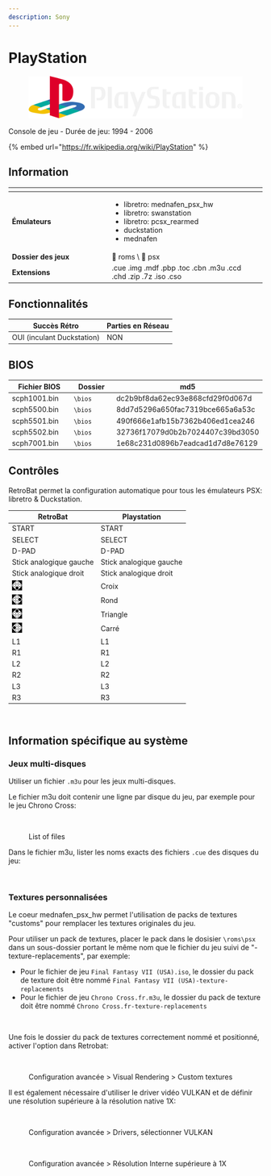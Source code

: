 ```yaml
---
description: Sony
---
```


# PlayStation

<div align="left">

<figure><picture><source srcset="https://raw.githubusercontent.com/fabricecaruso/es-theme-carbon/91d85c7849cc550b0cac4e75cb8e0923d3b61b5e/art/logos/psx-w.svg" media="(prefers-color-scheme: dark)"><img src="https://raw.githubusercontent.com/fabricecaruso/es-theme-carbon/52ff37c9e265587d006945a2ba695b5a962b3a3d/art/logos/psx.svg" alt=""></picture><figcaption></figcaption></figure>

</div>

Console de jeu - Durée de jeu: 1994 - 2006

{% embed url="https://fr.wikipedia.org/wiki/PlayStation" %}

## Information

<table data-header-hidden><thead><tr><th width="184"></th><th></th><th data-hidden></th></tr></thead><tbody><tr><td><strong>Émulateurs</strong></td><td><ul><li>libretro: mednafen_psx_hw</li><li>libretro: swanstation</li><li>libretro: pcsx_rearmed</li><li>duckstation</li><li>mednafen</li></ul></td><td></td></tr><tr><td><strong>Dossier des jeux</strong></td><td><span data-gb-custom-inline data-tag="emoji" data-code="1f4c1">📁</span> roms \ <span data-gb-custom-inline data-tag="emoji" data-code="1f4c2">📂</span> psx</td><td></td></tr><tr><td><strong>Extensions</strong></td><td>.cue .img .mdf .pbp .toc .cbn .m3u .ccd .chd .zip .7z .iso .cso</td><td></td></tr></tbody></table>

## Fonctionnalités

| Succès Rétro               | Parties en Réseau |
| -------------------------- | ----------------- |
| OUI (inculant Duckstation) | NON               |

## BIOS

<table><thead><tr><th width="187">Fichier BIOS</th><th width="162">Dossier</th><th>md5</th></tr></thead><tbody><tr><td>scph1001.bin</td><td><code>\bios</code></td><td>dc2b9bf8da62ec93e868cfd29f0d067d</td></tr><tr><td>scph5500.bin</td><td><code>\bios</code></td><td>8dd7d5296a650fac7319bce665a6a53c</td></tr><tr><td>scph5501.bin</td><td><code>\bios</code></td><td>490f666e1afb15b7362b406ed1cea246</td></tr><tr><td>scph5502.bin</td><td><code>\bios</code></td><td>32736f17079d0b2b7024407c39bd3050</td></tr><tr><td>scph7001.bin</td><td><code>\bios</code></td><td>1e68c231d0896b7eadcad1d7d8e76129</td></tr></tbody></table>

## Contrôles

RetroBat permet la configuration automatique pour tous les émulateurs PSX: libretro & Duckstation.

| RetroBat                                                                           | Playstation             |
| ---------------------------------------------------------------------------------- | ----------------------- |
| START                                                                              | START                   |
| SELECT                                                                             | SELECT                  |
| D-PAD                                                                              | D-PAD                   |
| Stick analogique gauche                                                            | Stick analogique gauche |
| Stick analogique droit                                                             | Stick analogique droit  |
| ![A](<../../../../.gitbook/assets/image (19).png>)                                 | Croix                   |
| ![B](<../../../../.gitbook/assets/image (6).png>)                                  | Rond                    |
| <img src="../../../../.gitbook/assets/image (34).png" alt="" data-size="original"> | Triangle                |
| <img src="../../../../.gitbook/assets/image (32).png" alt="" data-size="line">     | Carré                   |
| L1                                                                                 | L1                      |
| R1                                                                                 | R1                      |
| L2                                                                                 | L2                      |
| R2                                                                                 | R2                      |
| L3                                                                                 | L3                      |
| R3                                                                                 | R3                      |

<div align="left">

<figure><img src="https://i.imgur.com/9sz2VFM.png" alt=""><figcaption></figcaption></figure>

</div>

## Information spécifique au système

### Jeux multi-disques

Utiliser un fichier `.m3u` pour les jeux multi-disques.&#x20;

Le fichier m3u doit contenir une ligne par disque du jeu, par exemple pour le jeu Chrono Cross:

<div align="left">

<figure><img src="https://i.imgur.com/GGRxCI4.png" alt=""><figcaption><p>List of files</p></figcaption></figure>

</div>

Dans le fichier m3u, lister les noms exacts des fichiers `.cue`  des disques du jeu:

<div align="left">

<figure><img src="https://i.imgur.com/ZzJ7Ldj.png" alt=""><figcaption></figcaption></figure>

</div>



### Textures personnalisées

Le coeur mednafen\_psx\_hw permet l'utilisation de packs de textures "customs" pour remplacer les textures originales du jeu.

Pour utiliser un pack de textures, placer le pack dans le dosisier `\roms\psx` dans un sous-dossier portant le même nom que le fichier du jeu suivi de "-texture-replacements", par exemple:

* Pour le fichier de jeu `Final Fantasy VII (USA).iso`, le dossier du pack de texture doit être nommé `Final Fantasy VII (USA)-texture-replacements`
* Pour le fichier de jeu `Chrono Cross.fr.m3u`, le dossier du pack de texture doit être nommé  `Chrono Cross.fr-texture-replacements`

<div align="left">

<figure><img src="https://i.imgur.com/GdXSRWK.png" alt=""><figcaption></figcaption></figure>

</div>

Une fois le dossier du pack de textures correctement nommé et positionné, activer l'option dans Retrobat:

<div align="left">

<figure><img src="https://i.imgur.com/aYOKr3Y.png" alt=""><figcaption><p>Configuration avancée > Visual Rendering > Custom textures</p></figcaption></figure>

</div>

Il est également nécessaire d'utiliser le driver vidéo VULKAN et de définir une résolution supérieure à la résolution native 1X:

<div align="left">

<figure><img src="https://i.imgur.com/zrGr0gu.png" alt=""><figcaption><p>Configuration avancée > Drivers, sélectionner VULKAN</p></figcaption></figure>

</div>

<div align="left">

<figure><img src="https://i.imgur.com/IAXDrdW.png" alt=""><figcaption><p>Configuration avancée > Résolution Interne supérieure à 1X</p></figcaption></figure>

</div>
